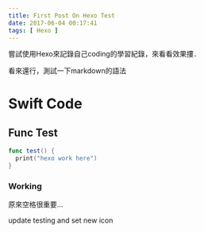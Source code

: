 ```yaml
---
title: First Post On Hexo Test
date: 2017-06-04 00:17:41
tags: [ Hexo ]
---
```


嘗試使用Hexo來記錄自己coding的學習紀錄，來看看效果摟．

看來還行，測試一下markdown的語法

# Swift Code #

## Func Test ##

```swift
func test() {
  print("hexo work here")
}
```

### Working ###

原來空格很重要...

update testing and set new icon

